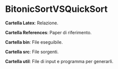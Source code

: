 # BitonicSortVSQuickSort
**Cartella Latex**: Relazione.

**Cartella References**: Paper di riferimento.

**Cartella bin**: File eseguibile.

**Cartella src**: File sorgenti.

**Cartella util**: File di input e programma per generarli.

